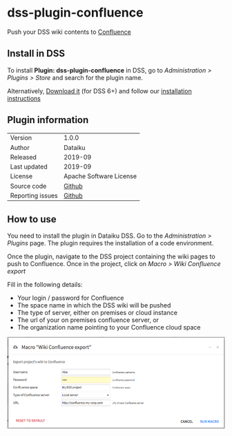 # dss-plugin-confluence
Push your DSS wiki contents to [Confluence](https://www.atlassian.com/software/confluence)

## Install in DSS
To install **Plugin: dss-plugin-confluence** in DSS, go to *Administration > Plugins > Store* and search for the plugin name.

Alternatively, [Download it]() (for DSS 6+) and follow our [installation instructions](https://doc.dataiku.com/dss/latest/plugins/installing.html)

## Plugin information

|   |   |
|---|---|
| Version  | 1.0.0 |
| Author  | Dataiku |
| Released  | 2019-09 |
| Last updated  | 2019-09 |
| License  | Apache Software License |
| Source code  | [Github](https://github.com/dataiku/dataiku-contrib/tree/master/confluence) |
| Reporting issues  | [Github](https://github.com/dataiku/dataiku-contrib/issues) |

## How to use

You need to install the plugin in Dataiku DSS. Go to the *Administration > Plugins* page. The plugin requires the installation of a code environment.

Once the plugin, navigate to the DSS project containing the wiki pages to push to Confluence. Once in the project, click on *Macro > Wiki Confluence export*

Fill in the following details:
- Your login / password for Confluence
- The space name in which the DSS wiki will be pushed
- The type of server, either on premises or cloud instance
- The url of your on premises confluence server, or
- The organization name pointing to your Confluence cloud space

![](images/macro_setup.png)
